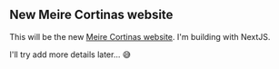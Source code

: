 ## New Meire Cortinas website
This will be the new <a href="https://www.meirecortinas.com.br" target="_blank">Meire Cortinas website</a>. I'm building with NextJS.

I'll try add more details later... :sweat_smile: